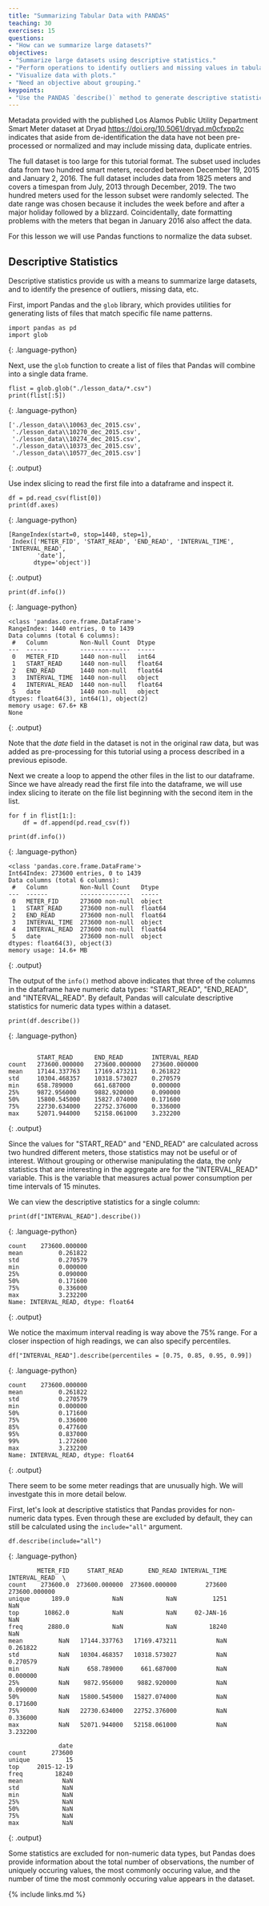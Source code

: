 ```yaml
---
title: "Summarizing Tabular Data with PANDAS"
teaching: 30
exercises: 15
questions:
- "How can we summarize large datasets?"
objectives:
- "Summarize large datasets using descriptive statistics."
- "Perform operations to identify outliers and missing values in tabular data."
- "Visualize data with plots."
- "Need an objective about grouping."
keypoints:
- "Use the PANDAS `describe()` method to generate descriptive statistics for a dataframe."
---
```


Metadata provided with the published Los Alamos Public Utility Department Smart Meter dataset at Dryad <https://doi.org/10.5061/dryad.m0cfxpp2c> indicates that aside from de-identification the data have not been pre-processed or normalized and may include missing data, duplicate entries. 

The full dataset is too large for this tutorial format. The subset used includes data from two hundred smart meters, recorded between December 19, 2015 and January 2, 2016. The full dataset includes data from 1825 meters and covers a timespan from July, 2013 through December, 2019. The two hundred meters used for the lesson subset were randomly selected. The date range was chosen because it includes the week before and after a major holiday followed by a blizzard. Coincidentally, date formatting problems with the meters that began in January 2016 also affect the data.

For this lesson we will use Pandas functions to normalize the data subset.

## Descriptive Statistics

Descriptive statistics provide us with a means to summarize large datasets, and to identify the presence of outliers, missing data, etc.

First, import Pandas and the ```glob``` library, which provides utilities for generating lists of files that match specific file name patterns.

~~~
import pandas as pd
import glob
~~~
{: .language-python}

Next, use the ```glob``` function to create a list of files that Pandas will combine into a single data frame.

~~~
flist = glob.glob("./lesson_data/*.csv")
print(flist[:5])
~~~
{: .language-python}
~~~
['./lesson_data\\10063_dec_2015.csv',
 './lesson_data\\10270_dec_2015.csv',
 './lesson_data\\10274_dec_2015.csv',
 './lesson_data\\10373_dec_2015.csv',
 './lesson_data\\10577_dec_2015.csv']
~~~
{: .output}

Use index slicing to read the first file into a dataframe and inspect it.

~~~
df = pd.read_csv(flist[0])
print(df.axes)
~~~
{: .language-python}
~~~
[RangeIndex(start=0, stop=1440, step=1),
 Index(['METER_FID', 'START_READ', 'END_READ', 'INTERVAL_TIME', 'INTERVAL_READ',
        'date'],
       dtype='object')]
~~~
{: .output}

~~~
print(df.info())
~~~
{: .language-python}
~~~
<class 'pandas.core.frame.DataFrame'>
RangeIndex: 1440 entries, 0 to 1439
Data columns (total 6 columns):
 #   Column         Non-Null Count  Dtype  
---  ------         --------------  -----  
 0   METER_FID      1440 non-null   int64  
 1   START_READ     1440 non-null   float64
 2   END_READ       1440 non-null   float64
 3   INTERVAL_TIME  1440 non-null   object 
 4   INTERVAL_READ  1440 non-null   float64
 5   date           1440 non-null   object 
dtypes: float64(3), int64(1), object(2)
memory usage: 67.6+ KB
None
~~~
{: .output}

Note that the *date* field in the dataset is not in the original raw data, but was added as pre-processing for this tutorial using a process described in a previous episode.

Next we create a loop to append the other files in the list to our dataframe. Since we have already read the first file into the dataframe, we will use index slicing to iterate on the file list beginning with the second item in the list.

~~~
for f in flist[1:]:
    df = df.append(pd.read_csv(f))

print(df.info())
~~~
{: .language-python}
~~~
<class 'pandas.core.frame.DataFrame'>
Int64Index: 273600 entries, 0 to 1439
Data columns (total 6 columns):
 #   Column         Non-Null Count   Dtype  
---  ------         --------------   -----  
 0   METER_FID      273600 non-null  object 
 1   START_READ     273600 non-null  float64
 2   END_READ       273600 non-null  float64
 3   INTERVAL_TIME  273600 non-null  object 
 4   INTERVAL_READ  273600 non-null  float64
 5   date           273600 non-null  object 
dtypes: float64(3), object(3)
memory usage: 14.6+ MB
~~~
{: .output}

The output of the ```info()``` method above indicates that three of the columns in the dataframe have numeric data types: "START\_READ", "END\_READ", and "INTERVAL\_READ". By default, Pandas will calculate descriptive statistics for numeric data types within a dataset.

~~~
print(df.describe())
~~~
{: .language-python}
~~~

	    START_READ 	    END_READ 	    INTERVAL_READ
count 	273600.000000 	273600.000000 	273600.000000
mean 	17144.337763 	17169.473211 	0.261822
std 	10304.468357 	10318.573027 	0.270579
min 	658.789000 	    661.687000 	    0.000000
25% 	9872.956000 	9882.920000 	0.090000
50% 	15800.545000 	15827.074000 	0.171600
75% 	22730.634000 	22752.376000 	0.336000
max 	52071.944000 	52158.061000 	3.232200
~~~
{: .output}

Since the values for "START\_READ" and "END\_READ" are calculated across two hundred different meters, those statistics may not be useful or of interest. Without grouping or otherwise manipulating the data, the only statistics that are interesting in the aggregate are for the "INTERVAL\_READ" variable. This is the variable that measures actual power consumption per time intervals of 15 minutes.

We can view the descriptive statistics for a single column:

~~~
print(df["INTERVAL_READ"].describe())
~~~
{: .language-python}
~~~
count    273600.000000
mean          0.261822
std           0.270579
min           0.000000
25%           0.090000
50%           0.171600
75%           0.336000
max           3.232200
Name: INTERVAL_READ, dtype: float64
~~~
{: .output}

We notice the maximum interval reading is way above the 75% range. For a closer inspection of high readings, we can also specify percentiles.

~~~
df["INTERVAL_READ"].describe(percentiles = [0.75, 0.85, 0.95, 0.99])
~~~
{: .language-python}
~~~
count    273600.000000
mean          0.261822
std           0.270579
min           0.000000
50%           0.171600
75%           0.336000
85%           0.477600
95%           0.837000
99%           1.272600
max           3.232200
Name: INTERVAL_READ, dtype: float64
~~~
{: .output}

There seem to be some meter readings that are unusually high. We will investgate this in more detail below.

First, let's look at descriptive statistics that Pandas provides for non-numeric data types. Even through these are excluded by default, they can still be calculated using the ```include="all"``` argument.

~~~
df.describe(include="all")
~~~
{: .language-python}
~~~
        METER_FID     START_READ       END_READ INTERVAL_TIME  INTERVAL_READ  \
count    273600.0  273600.000000  273600.000000        273600  273600.000000   
unique      189.0            NaN            NaN          1251            NaN   
top       10862.0            NaN            NaN     02-JAN-16            NaN   
freq       2880.0            NaN            NaN         18240            NaN   
mean          NaN   17144.337763   17169.473211           NaN       0.261822   
std           NaN   10304.468357   10318.573027           NaN       0.270579   
min           NaN     658.789000     661.687000           NaN       0.000000   
25%           NaN    9872.956000    9882.920000           NaN       0.090000   
50%           NaN   15800.545000   15827.074000           NaN       0.171600   
75%           NaN   22730.634000   22752.376000           NaN       0.336000   
max           NaN   52071.944000   52158.061000           NaN       3.232200   

              date  
count       273600  
unique          15  
top     2015-12-19  
freq         18240  
mean           NaN  
std            NaN  
min            NaN  
25%            NaN  
50%            NaN  
75%            NaN  
max            NaN  
~~~
{: .output}

Some statistics are excluded for non-numeric data types, but Pandas does provide information about the total number of observations, the number of uniquely occuring values, the most commonly occuring value, and the number of time the most commonly occuring value appears in the dataset.



{% include links.md %}
